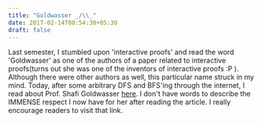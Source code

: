 ```yaml
---
title: "Goldwasser _/\\_"
date: 2017-02-14T00:54:30+05:30
draft: false
---
```


Last semester, I stumbled upon 'interactive proofs' and read the word 'Goldwasser' as one of the authors of a paper related to interactive proofs(turns out she was one of the inventors of interactive proofs :P ). Although there were other authors as well, this particular name struck in my mind. Today, after some arbitrary DFS and BFS'ing through the internet, I read about Prof. Shafi Goldwasser [here](http://amturing.acm.org/award_winners/goldwasser_8627889.cfm). I don't have words to describe the IMMENSE respect I now have for her after reading the article. I really encourage readers to visit that link.

